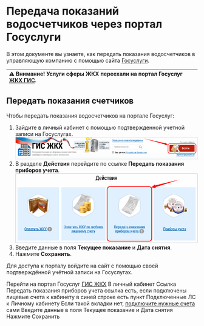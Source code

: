 # Передача показаний водосчетчиков через портал Госуслуги

В этом документе вы узнаете, как передать показания водосчетчиков в управляющую компанию с помощью сайта [Госуслуги](https://www.gosuslugi.ru/).

|⚠ Внимание! Услуги сферы ЖКХ переехали на портал Госуслуг [ЖКХ ГИС](https://dom.gosuslugi.ru/).|
|:---|

## Передать показания счетчиков

Чтобы передать показания водосчетчиков на портале Госуслуг:
1. Зайдите в личный кабинет с помощью подтвержденной учетной записи на Госуслугах.
![sign-in](https://github.com/ded-ared/gosuslugi/blob/main/images/001-sign-in.png "sign-in")
2. В разделе **Действия** перейдите по ссылке **Передать показания приборов учета**.
![send-reading](https://github.com/ded-ared/gosuslugi/blob/main/images/002-actions.png "send-reading")
3. Введите данные в поля **Текущее показание** и **Дата снятия**.
4. Нажмите **Сохранить**.

Для доступа к порталу войдите на сайт с помощью своей подтверждённой учётной записи на Госуслугах.


Перейти на портал Госуслуг [ГИС ЖКХ](https://my.dom.gosuslugi.ru/#!/main)
В личный кабинет
Ссылка Передать показания приборов учета
	ссылка есть, если подключены лицевые счета к кабинету
	в синей строке есть пункт Подключенные ЛС к Личному кабинету
	Если такой вкладки нет, [подключите нужные счета](ссылка) сами
Введите данные в поля Текущее показание и Дата снятия
Нажмите Сохранить 

